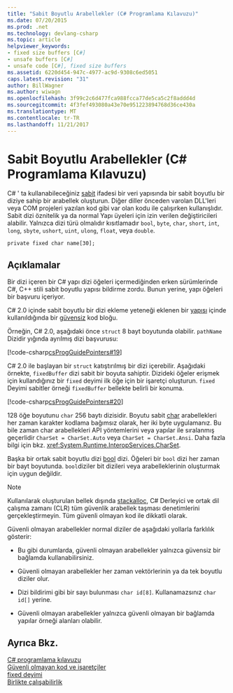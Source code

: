 ```yaml
---
title: "Sabit Boyutlu Arabellekler (C# Programlama Kılavuzu)"
ms.date: 07/20/2015
ms.prod: .net
ms.technology: devlang-csharp
ms.topic: article
helpviewer_keywords:
- fixed size buffers [C#]
- unsafe buffers [C#]
- unsafe code [C#], fixed size buffers
ms.assetid: 6220d454-947c-4977-ac9d-9308c6ed5051
caps.latest.revision: "31"
author: BillWagner
ms.author: wiwagn
ms.openlocfilehash: 3f99c2c6d477fca988fcca77de5ca5c2f8addd4d
ms.sourcegitcommit: 4f3fef493080a43e70e951223894768d36ce430a
ms.translationtype: MT
ms.contentlocale: tr-TR
ms.lasthandoff: 11/21/2017
---
```

# <a name="fixed-size-buffers-c-programming-guide"></a>Sabit Boyutlu Arabellekler (C# Programlama Kılavuzu)
C# ' ta kullanabileceğiniz [sabit](../../../csharp/language-reference/keywords/fixed-statement.md) ifadesi bir veri yapısında bir sabit boyutlu bir diziye sahip bir arabellek oluşturun. Diğer diller önceden varolan DLL'leri veya COM projeleri yazılan kod gibi var olan kodu ile çalışırken kullanışlıdır. Sabit dizi öznitelik ya da normal Yapı üyeleri için izin verilen değiştiricileri alabilir. Yalnızca dizi türü olmalıdır kısıtlamadır `bool`, `byte`, `char`, `short`, `int`, `long`, `sbyte`, `ushort`, `uint`, `ulong`, `float`, veya `double`.  
  
```  
private fixed char name[30];  
```  
  
## <a name="remarks"></a>Açıklamalar  
 Bir dizi içeren bir C# yapı dizi öğeleri içermediğinden erken sürümlerinde C#, C++ stili sabit boyutlu yapısı bildirme zordu. Bunun yerine, yapı öğeleri bir başvuru içeriyor.  
  
 C# 2.0 içinde sabit boyutlu bir dizi ekleme yeteneği eklenen bir [yapısı](../../../csharp/language-reference/keywords/struct.md) içinde kullanıldığında bir [güvensiz](../../../csharp/language-reference/keywords/unsafe.md) kod bloğu.  
  
 Örneğin, C# 2.0, aşağıdaki önce `struct` 8 bayt boyutunda olabilir. `pathName` Dizidir yığında ayrılmış dizi başvurusu:  
  
 [!code-csharp[csProgGuidePointers#19](../../../csharp/programming-guide/unsafe-code-pointers/codesnippet/CSharp/fixed-size-buffers_1.cs)]  
  
 C# 2.0 ile başlayan bir `struct` katıştırılmış bir dizi içerebilir. Aşağıdaki örnekte, `fixedBuffer` dizi sabit bir boyuta sahiptir. Dizideki öğeler erişmek için kullandığınız bir `fixed` deyimi ilk öğe için bir işaretçi oluşturun. `fixed` Deyimi sabitler örneği `fixedBuffer` bellekte belirli bir konuma.  
  
 [!code-csharp[csProgGuidePointers#20](../../../csharp/programming-guide/unsafe-code-pointers/codesnippet/CSharp/fixed-size-buffers_2.cs)]  
  
 128 öğe boyutunu `char` 256 baytı dizisidir. Boyutu sabit [char](../../../csharp/language-reference/keywords/char.md) arabellekleri her zaman karakter kodlama bağımsız olarak, her iki byte uygulamanız. Bu bile zaman char arabellekleri API yöntemlerini veya yapılar ile sıralanmış geçerlidir `CharSet = CharSet.Auto` veya `CharSet = CharSet.Ansi`. Daha fazla bilgi için bkz. <xref:System.Runtime.InteropServices.CharSet>.  
  
 Başka bir ortak sabit boyutlu dizi [bool](../../../csharp/language-reference/keywords/bool.md) dizi. Öğeleri bir `bool` dizi her zaman bir bayt boyutunda. `bool`diziler bit dizileri veya arabelleklerinin oluşturmak için uygun değildir.  
  
> [!NOTE]
>  Kullanılarak oluşturulan bellek dışında [stackalloc](../../../csharp/language-reference/keywords/stackalloc.md), C# Derleyici ve ortak dil çalışma zamanı (CLR) tüm güvenlik arabellek taşması denetimlerini gerçekleştirmeyin. Tüm güvenli olmayan kod ile dikkatli olarak.  
  
 Güvenli olmayan arabellekler normal diziler de aşağıdaki yollarla farklılık gösterir:  
  
-   Bu gibi durumlarda, güvenli olmayan arabellekler yalnızca güvensiz bir bağlamda kullanabilirsiniz.  
  
-   Güvenli olmayan arabellekler her zaman vektörlerinin ya da tek boyutlu diziler olur.  
  
-   Dizi bildirimi gibi bir sayı bulunması `char id[8]`. Kullanamazsınız `char id[]` yerine.  
  
-   Güvenli olmayan arabellekler yalnızca güvenli olmayan bir bağlamda yapılar örneği alanları olabilir.  
  
## <a name="see-also"></a>Ayrıca Bkz.  
 [C# programlama kılavuzu](../../../csharp/programming-guide/index.md)  
 [Güvenli olmayan kod ve işaretçiler](../../../csharp/programming-guide/unsafe-code-pointers/index.md)  
 [fixed deyimi](../../../csharp/language-reference/keywords/fixed-statement.md)  
 [Birlikte çalışabilirlik](../../../csharp/programming-guide/interop/index.md)
